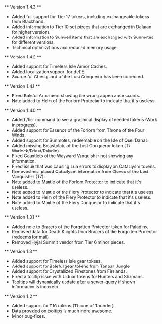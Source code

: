 ** Version 1.4.3 **
* Added full support for Tier 17 tokens, including exchangeable tokens from Blackhand.
* Added information to Tier 10 set pieces that are exchanged in Dalaran for higher versions.
* Added information to Sunwell items that are exchanged with Sunmotes for different versions.
* Technical optimizations and reduced memory usage.

** Version 1.4.2 **
* Added support for Timeless Isle Armor Caches.
* Added localization support for deDE.
* Source for Chestguard of the Lost Conqueror has been corrected.

** Version 1.4.1 **
* Fixed Baleful Armament showing the wrong appearance counts.
* Note added to Helm of the Forlorn Protector to indicate that it's useless.

** Version 1.4.0 **
* Added /tier command to see a graphical display of needed tokens (Work in progress).
* Added support for Essence of the Forlorn from Throne of the Four Winds.
* Added support for Sunmotes, redeemable on the Isle of Quel'Danas.
* Added missing Breastplate of the Lost Conqueror token (T7 Warlock/Priest/Paladin).
* Fixed Gauntlets of the Wayward Vanquisher not showing any information.
* Fixed issue that was causing Lua errors to display on Cataclysm tokens.
* Removed mis-placed Cataclysm information from Gloves of the Lost Vanquisher (T7).
* Note added to Mantle of the Forlorn Protector to indicate that it's useless.
* Note added to Mantle of the Fiery Protector to indicate that it's useless.
* Note added to Helm of the Fiery Protector to indicate that it's useless.
* Note added to Mantle of the Fiery Conqueror to indicate that it's useless.

** Version 1.3.1 **
* Added note to Bracers of the Forgotten Protector token for Paladins.
* Removed data for Death Knights from Bracers of the Forgotten Protector (redeems for mail).
* Removed Hyjal Summit vendor from Tier 6 minor pieces.

** Version 1.3 **
* Added support for Timeless Isle gear tokens.
* Added support for Baleful gear tokens from Tanaan Jungle.
* Added support for Crystallized Firestones from Firelands.
* Fixed a tooltip issue with Ulduar tokens for Hunters and Shamans.
* Tooltips will dynamically update after a server-query if shown information is incorrect.

** Version 1.2 **
* Added support for T16 tokens (Throne of Thunder).
* Data provided on tooltips is much more awesome.
* Minor bug-fixes.
